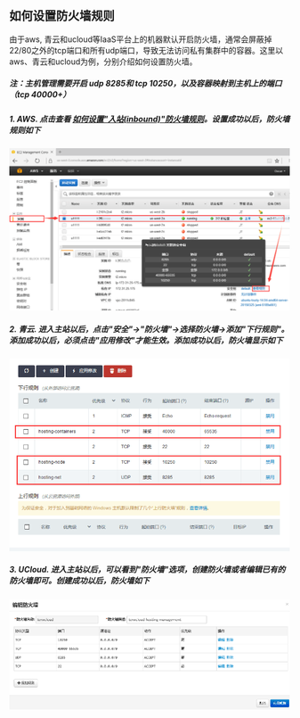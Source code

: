 ## 如何设置防火墙规则

由于aws, 青云和ucloud等IaaS平台上的机器默认开启防火墙，通常会屏蔽掉 22/80之外的tcp端口和所有udp端口，导致无法访问私有集群中的容器。这里以aws、青云和ucloud为例，分别介绍如何设置防火墙。
##### 注：主机管理需要开启 udp 8285和 tcp 10250，以及容器映射到主机上的端口（tcp 40000+）
##### 1. AWS. 点击查看 [如何设置"入站(inbound)"防火墙规则](http://docs.amazonaws.cn/AWSEC2/latest/UserGuide/using-network-security.html#adding-security-group-rule "设置防火墙规则")。设置成功以后，防火墙规则如下

![host1](/doc/v1/images/host/aws/aws-firewall-7.png)

##### 2. 青云. 进入主站以后，点击"安全"->"防火墙"->选择防火墙->添加"下行规则"。添加成功以后，必须点击"应用修改"才能生效。添加成功以后，防火墙显示如下

![host1](/doc/v1/images/host/aws/qingcloud-firewall-1.png)

##### 3. UCloud. 进入主站以后，可以看到"防火墙"选项，创建防火墙或者编辑已有的防火墙即可。创建成功以后，防火墙如下

![host1](/doc/v1/images/host/aws/ucloud-firewall-1.png)